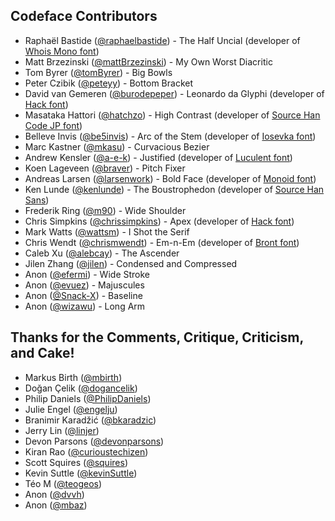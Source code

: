 ## Codeface Contributors

* Raphaël Bastide ([@raphaelbastide](https://github.com/raphaelbastide)) - The Half Uncial (developer of [Whois Mono font](https://github.com/raphaelbastide/Whois-mono))
* Matt Brzezinski ([@mattBrzezinski](https://github.com/mattBrzezinski)) - My Own Worst Diacritic
* Tom Byrer ([@tomByrer](https://github.com/tomByrer)) - Big Bowls
* Peter Czibik ([@peteyy](https://github.com/peteyy)) - Bottom Bracket
* David van Gemeren ([@burodepeper](https://github.com/burodepeper)) - Leonardo da Glyphi (developer of [Hack font](https://github.com/chrissimpkins/Hack))
* Masataka Hattori ([@hatchzo](https://github.com/hatchzo)) - High Contrast (developer of [Source Han Code JP font](https://github.com/adobe-fonts/source-han-code-jp))
* Belleve Invis ([@be5invis](https://github.com/be5invis)) - Arc of the Stem (developer of [Iosevka font](https://github.com/be5invis/Iosevka))
* Marc Kastner ([@mkasu](https://github.com/mkasu)) - Curvacious Bezier
* Andrew Kensler ([@a-e-k](https://github.com/a-e-k)) - Justified (developer of [Luculent font](http://eastfarthing.com/luculent/))
* Koen Lageveen ([@braver](https://github.com/braver)) - Pitch Fixer
* Andreas Larsen ([@larsenwork](https://github.com/larsenwork)) - Bold Face (developer of [Monoid font](http://larsenwork.com/monoid/))
* Ken Lunde ([@kenlunde](https://github.com/kenlunde)) - The Boustrophedon (developer of [Source Han Sans](https://github.com/adobe-fonts/source-han-sans/))
* Frederik Ring ([@m90](https://github.com/m90)) - Wide Shoulder
* Chris Simpkins ([@chrissimpkins](https://github.com/chrissimpkins)) - Apex (developer of [Hack font](https://github.com/chrissimpkins/Hack))
* Mark Watts ([@wattsm](https://github.com/wattsm)) - I Shot the Serif
* Chris Wendt ([@chrismwendt](https://github.com/chrismwendt)) - Em-n-Em (developer of [Bront font](https://github.com/chrismwendt/bront))
* Caleb Xu ([@alebcay](https://github.com/alebcay)) - The Ascender
* Jilen Zhang ([@jilen](https://github.com/jilen)) - Condensed and Compressed
* Anon ([@efermi](https://github.com/efermi)) - Wide Stroke
* Anon ([@evuez](https://github.com/evuez)) - Majuscules
* Anon ([@Snack-X](https://github.com/Snack-X)) - Baseline
* Anon ([@wizawu](https://github.com/wizawu)) - Long Arm


## Thanks for the Comments, Critique, Criticism, and Cake!

* Markus Birth ([@mbirth](https://github.com/mbirth))
* Doğan Çelik ([@dogancelik](https://github.com/dogancelik))
* Philip Daniels ([@PhilipDaniels](https://github.com/PhilipDaniels))
* Julie Engel ([@engelju](https://github.com/engelju))
* Branimir Karadžić ([@bkaradzic](https://github.com/bkaradzic))
* Jerry Lin ([@linjer](https://github.com/linjer))
* Devon Parsons ([@devonparsons](https://github.com/devonparsons))
* Kiran Rao ([@curioustechizen](https://github.com/curioustechizen))
* Scott Squires ([@squires](https://github.com/squires))
* Kevin Suttle ([@kevinSuttle](https://github.com/kevinSuttle))
* Téo M ([@teogeos](https://github.com/teogeos))
* Anon ([@dvvh](https://github.com/dvhh))
* Anon ([@mbaz](https://github.com/mbaz))

